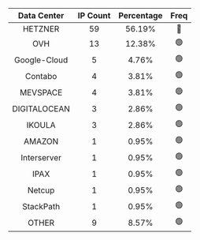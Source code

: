 | Data Center | IP Count | Percentage | Freq |
|:------------:|:--------:|:-----------:|:-----:|
| HETZNER | 59 | 56.19% | 🔴 |
| OVH | 13 | 12.38% | 🟢 |
| Google-Cloud | 5 | 4.76% | 🟢 |
| Contabo | 4 | 3.81% | 🟢 |
| MEVSPACE | 4 | 3.81% | 🟢 |
| DIGITALOCEAN | 3 | 2.86% | 🟢 |
| IKOULA | 3 | 2.86% | 🟢 |
| AMAZON | 1 | 0.95% | 🟢 |
| Interserver | 1 | 0.95% | 🟢 |
| IPAX | 1 | 0.95% | 🟢 |
| Netcup | 1 | 0.95% | 🟢 |
| StackPath | 1 | 0.95% | 🟢 |
| OTHER | 9 | 8.57% | 🟢 |